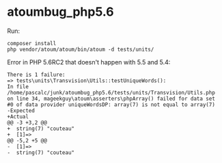 atoumbug_php5.6
===============

Run:
```
composer install
php vendor/atoum/atoum/bin/atoum -d tests/units/
```

Error in PHP 5.6RC2 that doesn't happen with 5.5 and 5.4:

```
There is 1 failure:
=> tests\units\Transvision\Utils::testUniqueWords():
In file /home/pascalc/junk/atoumbug_php5.6/tests/units/Transvision/Utils.php on line 34, mageekguy\atoum\asserters\phpArray() failed for data set #0 of data provider uniqueWordsDP: array(7) is not equal to array(7)
-Expected
+Actual
@@ -3 +3,2 @@
+  string(7) "couteau"
+  [1]=>
@@ -5,2 +5 @@
-  [1]=>
-  string(7) "couteau"
```
